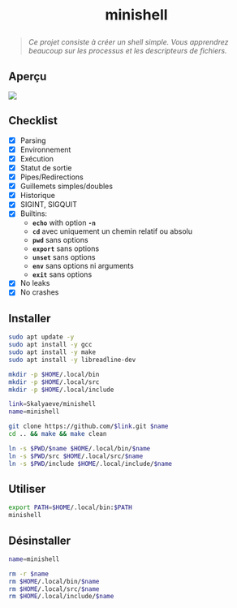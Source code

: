 # <p align="center">minishell</p>
> *Ce projet consiste à créer un shell simple. Vous apprendrez beaucoup sur les processus et les descripteurs de fichiers.*

## Aperçu
![](https://github.com/Skalyaeve/images-1/blob/main/screenshot/minishell.gif)

## Checklist
- [x] Parsing
- [x] Environnement
- [x] Exécution
- [x] Statut de sortie
- [x] Pipes/Redirections
- [x] Guillemets simples/doubles
- [x] Historique
- [x] SIGINT, SIGQUIT
- [x] Builtins:
    * **`echo`** with option **`-n`**
    * **`cd`** avec uniquement un chemin relatif ou absolu
    * **`pwd`** sans options
    * **`export`** sans options
    * **`unset`** sans options
    * **`env`** sans options ni arguments
    * **`exit`** sans options
- [x] No leaks
- [x] No crashes

## Installer
```bash
sudo apt update -y
sudo apt install -y gcc
sudo apt install -y make
sudo apt install -y libreadline-dev
```
```bash
mkdir -p $HOME/.local/bin
mkdir -p $HOME/.local/src
mkdir -p $HOME/.local/include
```
```bash
link=Skalyaeve/minishell
name=minishell

git clone https://github.com/$link.git $name
cd .. && make && make clean

ln -s $PWD/$name $HOME/.local/bin/$name
ln -s $PWD/src $HOME/.local/src/$name
ln -s $PWD/include $HOME/.local/include/$name
```

## Utiliser
```bash
export PATH=$HOME/.local/bin:$PATH
minishell
```

## Désinstaller
```bash
name=minishell

rm -r $name
rm $HOME/.local/bin/$name
rm $HOME/.local/src/$name
rm $HOME/.local/include/$name
```
